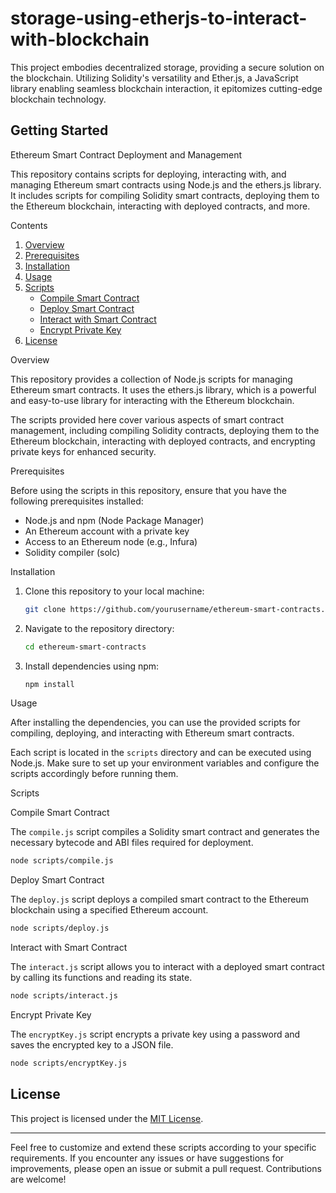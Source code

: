 # storage-using-etherjs-to-interact-with-blockchain
This project embodies decentralized storage, providing a secure solution on the blockchain. Utilizing Solidity's versatility and Ether.js, a JavaScript library enabling seamless blockchain interaction, it epitomizes cutting-edge blockchain technology.

## Getting Started

 Ethereum Smart Contract Deployment and Management

This repository contains scripts for deploying, interacting with, and managing Ethereum smart contracts using Node.js and the ethers.js library. It includes scripts for compiling Solidity smart contracts, deploying them to the Ethereum blockchain, interacting with deployed contracts, and more.

 Contents

1. [Overview](#overview)
2. [Prerequisites](#prerequisites)
3. [Installation](#installation)
4. [Usage](#usage)
5. [Scripts](#scripts)
    - [Compile Smart Contract](#compile-smart-contract)
    - [Deploy Smart Contract](#deploy-smart-contract)
    - [Interact with Smart Contract](#interact-with-smart-contract)
    - [Encrypt Private Key](#encrypt-private-key)
6. [License](#license)

 Overview

This repository provides a collection of Node.js scripts for managing Ethereum smart contracts. It uses the ethers.js library, which is a powerful and easy-to-use library for interacting with the Ethereum blockchain.

The scripts provided here cover various aspects of smart contract management, including compiling Solidity contracts, deploying them to the Ethereum blockchain, interacting with deployed contracts, and encrypting private keys for enhanced security.

 Prerequisites

Before using the scripts in this repository, ensure that you have the following prerequisites installed:

- Node.js and npm (Node Package Manager)
- An Ethereum account with a private key
- Access to an Ethereum node (e.g., Infura)
- Solidity compiler (solc)

 Installation

1. Clone this repository to your local machine:

    ```bash
    git clone https://github.com/yourusername/ethereum-smart-contracts.git
    ```

2. Navigate to the repository directory:

    ```bash
    cd ethereum-smart-contracts
    ```

3. Install dependencies using npm:

    ```bash
    npm install
    ```

 Usage

After installing the dependencies, you can use the provided scripts for compiling, deploying, and interacting with Ethereum smart contracts.

Each script is located in the `scripts` directory and can be executed using Node.js. Make sure to set up your environment variables and configure the scripts accordingly before running them.

 Scripts

 Compile Smart Contract

The `compile.js` script compiles a Solidity smart contract and generates the necessary bytecode and ABI files required for deployment.

```bash
node scripts/compile.js
```

Deploy Smart Contract

The `deploy.js` script deploys a compiled smart contract to the Ethereum blockchain using a specified Ethereum account.

```bash
node scripts/deploy.js
```

 Interact with Smart Contract

The `interact.js` script allows you to interact with a deployed smart contract by calling its functions and reading its state.

```bash
node scripts/interact.js
```

 Encrypt Private Key

The `encryptKey.js` script encrypts a private key using a password and saves the encrypted key to a JSON file.

```bash
node scripts/encryptKey.js
```

## License

This project is licensed under the [MIT License](LICENSE).

---

Feel free to customize and extend these scripts according to your specific requirements. If you encounter any issues or have suggestions for improvements, please open an issue or submit a pull request. Contributions are welcome!
